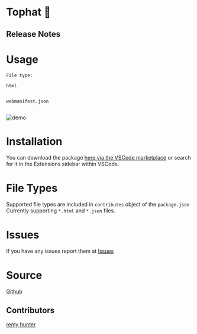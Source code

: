 # Tophat 🎩



## Release Notes 



# Usage

`File type:`

`html`
```

```
`webmanifest.json`
``` 
```

![demo](/images/demo.gif)

# Installation

You can download the package [here via the VSCode marketplace](https://marketplace.visualstudio.com/items?itemName=remyhunt.tophat-vsc) or search for it in the Extensions sidebar within VSCode.

# File Types

Supported file types are included in `contributes` object of the `package.json` 
Currently supporting `*.html` and `*.json` files.
 
# Issues
If you have any issues report them at [Issues](https://github.com/remyhunt/tophat-vsc/issues)

# Source
[Github](https://github.com/remyhunt/tophat-vsc/)

## Contributors

[remy hunter](https://github.com/remyhunt/)
